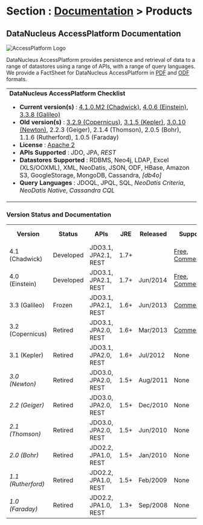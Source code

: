 <head><title>Products</title></head>

# Section : [Documentation](../index.html) > Products

## DataNucleus AccessPlatform Documentation

![AccessPlatform Logo](../../images/logos/DataNucleus_AccessPlatform_85.jpg)


DataNucleus AccessPlatform provides persistence and retrieval of data to a range of datastores using a range of APIs, with a range of query languages. 
We provide a FactSheet for DataNucleus AccessPlatform in [PDF](datanucleus_accessplatform.pdf) and [ODF](datanucleus_accessplatform.odt) formats.

<table>
<tr>
<td>
<b>DataNucleus AccessPlatform Checklist</b>
<ul>
<li><b>Current version(s)</b> :
<a href="http://www.datanucleus.org/products/accessplatform_4_1/index.html">4.1.0.M2 (Chadwick)</a>, 
<a href="http://www.datanucleus.org/products/accessplatform_4_0/index.html">4.0.6 (Einstein)</a>, 
<a href="http://www.datanucleus.org/products/accessplatform_3_3/index.html">3.3.8 (Galileo)</a>
</li>
<li><b>Old version(s)</b> : 
<a href="http://www.datanucleus.org/products/accessplatform_3_2/index.html">3.2.9 (Copernicus)</a>,
<a href="http://www.datanucleus.org/products/accessplatform_3_1/index.html">3.1.5 (Kepler)</a>,
<a href="http://www.datanucleus.org/products/accessplatform_3_0/index.html">3.0.10 (Newton)</a>,
2.2.3 (Geiger), 2.1.4 (Thomson), 2.0.5 (Bohr), 1.1.6 (Rutherford), 1.0.5 (Faraday)
</li>
<li><b>License</b> : <a href="../project/license.html">Apache 2</a></li>
<li><b>APIs Supported</b> : JDO, JPA, <i>REST</i></li>
<li><b>Datastores Supported</b> : RDBMS, Neo4j, LDAP, Excel (XLS/OOXML), XML, NeoDatis, JSON, ODF, HBase, Amazon S3, GoogleStorage, MongoDB, Cassandra, 
    <i>[db4o]</i></li>
<li><b>Query Languages</b> : JDOQL, JPQL, SQL, <i>NeoDatis Criteria</i>, <i>NeoDatis Native</i>, <i>Cassandra CQL</i></li>
</ul>
</td>
</tr>
</table>


### Version Status and Documentation

<table>
<tr>
  <th>Version</th>
  <th>Status</th>
  <th>APIs</th>
  <th>JRE</th>
  <th>Released</th>
  <th>Support</th>
  <th>HTML (Online)</th>
  <th>Download</th>
</tr>
<tr class="d">
  <td>4.1 (Chadwick)</td>
  <td>Developed</td>
  <td>JDO3.1, JPA2.1, REST</td>
  <td>1.7+</td>
  <td></td>
  <td><a href="http://forum.datanucleus.org">Free</a>, <a href="http://www.datanucleus.org/support.html#commercial">Commercial</a></td>
  <td><a href="http://www.datanucleus.org/products/accessplatform_4_1/index.html">HTML</a></td>
  <td>
  </td>
</tr>
<tr class="d">
  <td>4.0 (Einstein)</td>
  <td>Developed</td>
  <td>JDO3.1, JPA2.1, REST</td>
  <td>1.7+</td>
  <td>Jun/2014</td>
  <td><a href="http://forum.datanucleus.org">Free</a>, <a href="http://www.datanucleus.org/support.html#commercial">Commercial</a></td>
  <td><a href="http://www.datanucleus.org/products/accessplatform_4_0/index.html">HTML</a></td>
  <td>
    <a href="https://sourceforge.net/projects/datanucleus/files/datanucleus-accessplatform/4.0.0.release/datanucleus-accessplatform-docs-4.0.zip/download">HTML</a> | 
    <a href="https://sourceforge.net/projects/datanucleus/files/datanucleus-accessplatform/4.0.0.release/datanucleus-accessplatform-docs-4.0.pdf/download">PDF</a>
  </td>
</tr>
<tr class="d">
  <td>3.3 (Galileo)</td>
  <td>Frozen</td>
  <td>JDO3.1, JPA2.1, REST</td>
  <td>1.6+</td>
  <td>Jun/2013</td>
  <td><a href="http://www.datanucleus.org/support.html#commercial">Commercial</a></td>
  <td><a href="http://www.datanucleus.org/products/accessplatform_3_3/index.html">HTML</a></td>
  <td>
    <a href="https://sourceforge.net/projects/datanucleus/files/datanucleus-accessplatform/3.3.0.release/datanucleus-accessplatform-docs-3.3.zip/download">HTML</a> | 
    <a href="https://sourceforge.net/projects/datanucleus/files/datanucleus-accessplatform/3.3.0.release/datanucleus-accessplatform-docs-3.3.pdf/download">PDF</a>
  </td>
</tr>
<tr>
  <td>3.2 (Copernicus)</td>
  <td>Retired</td>
  <td>JDO3.1, JPA2.0, REST</td>
  <td>1.6+</td>
  <td>Mar/2013</td>
  <td><a href="http://www.datanucleus.org/support.html#commercial">Commercial</a></td>
  <td><a href="http://www.datanucleus.org/products/accessplatform_3_2/index.html">HTML</a></td>
  <td>
    <a href="https://sourceforge.net/projects/datanucleus/files/datanucleus-accessplatform/3.2.0.release/datanucleus-accessplatform-docs-3.2.zip/download">HTML</a> | 
    <a href="https://sourceforge.net/projects/datanucleus/files/datanucleus-accessplatform/3.2.0.release/datanucleus-accessplatform-docs-3.2.pdf/download">PDF</a>
  </td>
</tr>
<tr>
  <td>3.1 (Kepler)</td>
  <td>Retired</td>
  <td>JDO3.1, JPA2.0, REST</td>
  <td>1.6+</td>
  <td>Jul/2012</td>
  <td>None</td>
  <td><a href="http://www.datanucleus.org/products/accessplatform_3_1/index.html">HTML</a></td>
  <td>
    <a href="https://sourceforge.net/projects/datanucleus/files/datanucleus-accessplatform/3.1.0.release/datanucleus-accessplatform-docs-3.1.0.zip/download">HTML</a>
  </td>
</tr>
<tr>
  <td><i>3.0 (Newton)</i></td>
  <td>Retired</td>
  <td>JDO3.0, JPA2.0, REST</td>
  <td>1.5+</td>
  <td>Aug/2011</td>
  <td>None</td>
  <td><a href="http://www.datanucleus.org/products/accessplatform_3_0/index.html">HTML</a></td>
  <td>
    <a href="https://sourceforge.net/projects/datanucleus/files/datanucleus-accessplatform/3.0.0.release/datanucleus-accessplatform-docs-3.0.0.zip/download">HTML</a>
  </td>
</tr>
<tr>
  <td><i>2.2 (Geiger)</i></td>
  <td>Retired</td>
  <td>JDO3.0, JPA2.0, REST</td>
  <td>1.5+</td>
  <td>Dec/2010</td>
  <td>None</td>
  <td>N/A</td>
  <td>
    <a href="https://sourceforge.net/projects/datanucleus/files/datanucleus-accessplatform/2.2.0.release/datanucleus-accessplatform-docs-2.2.0.zip/download">HTML</a> | 
    <a href="http://www.datanucleus.org/products/accessplatform_2_2/datanucleus-accessplatform.pdf">PDF</a>
  </td>
</tr>
<tr>
  <td><i>2.1 (Thomson)</i></td>
  <td>Retired</td>
  <td>JDO3.0, JPA2.0, REST</td>
  <td>1.5+</td>
  <td>Jun/2010</td>
  <td>None</td>
  <td>N/A</td>
  <td>
    <a href="https://sourceforge.net/projects/datanucleus/files/datanucleus-accessplatform/2.1.0.release/datanucleus-accessplatform-docs-2.1.0.zip/download">HTML</a> | 
    <a href="http://www.datanucleus.org/products/accessplatform_2_1/datanucleus-accessplatform.pdf">PDF</a>
  </td>
</tr>
<tr>
  <td><i>2.0 (Bohr)</i></td>
  <td>Retired</td>
  <td>JDO2.2, JPA1.0, REST</td>
  <td>1.5+</td>
  <td>Jan/2010</td>
  <td>None</td>
  <td>N/A</td>
  <td>
    <a href="https://sourceforge.net/projects/datanucleus/files/datanucleus-accessplatform/2.0.0.release/datanucleus-accessplatform-docs-2.0.0.zip/download">HTML</a> | 
    <a href="http://sourceforge.net/projects/datanucleus/files/datanucleus-accessplatform/2.0.0.release/datanucleus-accessplatform-docs-2.0.0.pdf/download">PDF</a>
  </td>
</tr>
<tr>
  <td><i>1.1 (Rutherford)</i></td>
  <td>Retired</td>
  <td>JDO2.2, JPA1.0, REST</td>
  <td>1.5+</td>
  <td>Feb/2009</td>
  <td>None</td>
  <td>N/A</td>
  <td>
    <a href="http://sourceforge.net/projects/datanucleus/files/datanucleus-accessplatform/1.1.0/datanucleus-accessplatform-docs-1.1.0.zip/download">HTML</a> | 
    <a href="http://sourceforge.net/projects/datanucleus/files/datanucleus-accessplatform/1.1.0/datanucleus-accessplatform-docs-1.1.0.pdf/download">PDF</a>
  </td>
</tr>
<tr>
  <td><i>1.0 (Faraday)</i></td>
  <td>Retired</td>
  <td>JDO2.2, JPA1.0, REST</td>
  <td>1.3+</td>
  <td>Sep/2008</td>
  <td>None</td>
  <td>N/A</td>
  <td>
    <a href="http://sourceforge.net/projects/datanucleus/files/datanucleus-accessplatform/1.0.0/datanucleus-accessplatform-docs-1.0.0.zip/download">HTML</a> | 
    <a href="http://sourceforge.net/projects/datanucleus/files/datanucleus-accessplatform/1.0.0/datanucleus-accessplatform-docs-1.0.0.pdf/download">PDF</a>
  </td>
</tr>
</table>

